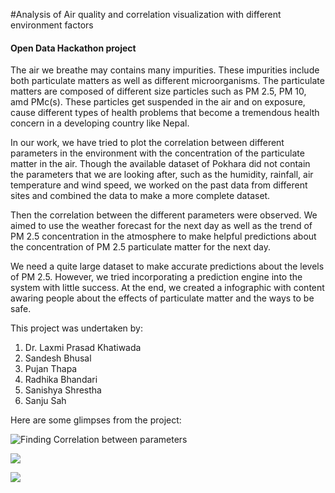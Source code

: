 #Analysis of Air quality and correlation visualization with different environment factors
#### Open Data Hackathon project

 The air we breathe may contains many impurities. These impurities include both particulate matters as well as different microorganisms. The particulate matters are composed of different size particles such as PM 2.5, PM 10, amd PMc(s). These particles get suspended in the air and on exposure, cause different types of health problems that become a tremendous health concern in a developing country like Nepal.

 In our work, we have tried to plot the correlation between different parameters in the environment with the concentration of the particulate matter in the air. Though the available dataset of Pokhara did not contain the parameters that we are looking after, such as the humidity, rainfall, air temperature and wind speed, we worked on the past data from different sites and combined the data to make a more complete dataset. 

 Then the correlation between the different parameters were observed. We aimed to use the weather forecast for the next day as well as the trend of PM 2.5 concentration in the atmosphere to make helpful predictions about the concentration of PM 2.5 particulate matter for the next day.

 We need a quite large dataset to make accurate predictions about the levels of PM 2.5. However, we tried incorporating a prediction engine into the system with little success. At the end, we created a infographic with content awaring people about the effects of particulate matter and the ways to be safe.

 This project was undertaken by:
 1. Dr. Laxmi Prasad Khatiwada
 2. Sandesh Bhusal
 3. Pujan Thapa
 4. Radhika Bhandari
 5. Sanishya Shrestha
 6. Sanju Sah

Here are some glimpses from the project:

![Finding Correlation between parameters](/home/sandesh/open_data_hackathon/screenshots/correlation.png)

![](/home/sandesh/open_data_hackathon/screenshots/heatmap.png)

![](/home/sandesh/open_data_hackathon/screenshots/infographics.png)